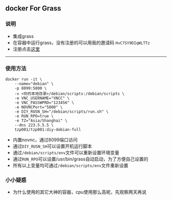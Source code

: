 ## docker For Grass
### 说明
* 集成grass
* 在容器中运行grass，没有注册的可以用我的邀请码 ```HvC7SY9DIqWLTTz```
* 注册点击[这里](https://app.getgrass.io/register/?referralCode=HvC7SY9DIqWLTTz)
----------------
### 使用方法
```
docker run -it \
	--name="debian" \
	-p 8099:5800 \
	-v <你的本地目录>/debian/scripts:/debian/scripts \
	-e VNC_USERNAME="VNCC" \
	-e VNC_PASSWPRD="123456" \
	-e NOVNCPort="5800" \
	-e DIY_RUSN_SH="/debian/scripts/run.sh" \
	-e RUN_RPO=true \
	-e TZ="Asia/Shanghai" \
	--dns 223.5.5.5 \
	tzp001/tzp001:diy-debian-full
```
* 内置novnc，通过8099端口访问
* 通过```DIY_RUSN_SH```可以设置开机运行脚本
* 通过```/debian/scripts/env```文件可以重新设置环境变量
* 通过```RUN_RPO```可以设置/usr/bin/grass自动启动，为了方便自己设置的
* 所有以上变量均可通过```/debian/scripts/env```文件重新设置
### 小小疑惑
* 为什么使用的其它大神的容器，cpu使用那么高呢，先观察两天再说
